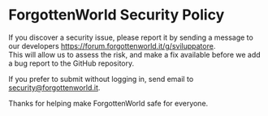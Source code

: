 # ForgottenWorld Security Policy

If you discover a security issue, please report it by sending a
message to our developers https://forum.forgottenworld.it/g/sviluppatore.  
This will allow us to assess the risk, and make a fix available before we add a
bug report to the GitHub repository.

If you prefer to submit without logging in, send email to security@forgottenworld.it.

Thanks for helping make ForgottenWorld safe for everyone.

